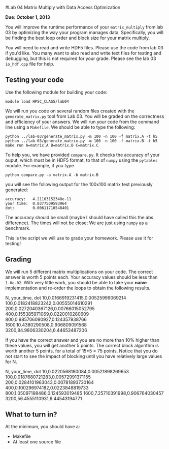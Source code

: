 #Lab 04 Matrix Multiply with Data Access Optimization

__Due: October 1, 2013__

You will improve the runtime performance of your `matrix_multiply` from lab 03 by optimizing the way your program manages data.  Specifically, you will be finding the best loop order and block size for your matrix multiply.

You will need to read and write HDF5 files.  Please use the code from lab 03 if you'd like.  You many want to also read and write text files for testing and debugging, but this is not required for your grade.  Please see the lab 03 `io_hdf.cpp` file for help.

## Testing your code

Use the following module for building your code:

    module load HPSC_CLASS/lab04

We will run you code on several random files created with the `generate_matrix.py` tool from Lab 03.  You will be graded on the correctness and efficiency of your answers. We will run your code from the command line using a `Makefile`.  We should be able to type the
following:

    python ../lab-03/generate_matrix.py -m 100 -n 100 -f matrix.A -t h5
    python ../lab-03/generate_matrix.py -m 100 -n 100 -f matrix.B -t h5
    make run A=matrix.A B=matrix.B C=matrix.C

To help you, we have provided `compare.py`.  It checks the accuracy of your ouput, which
must be in HDF5 format, to that of `numpy` using the `pytables` module.  For example, if you type

    python compare.py -a matrix.A -b matrix.B

you will see the following output for the 100x100 matrix test previously generated:

    accuracy:   4.21103152348e-11
    your time:  0.0377509593964
    dot:        0.00611710548401

The accuracy should be small (maybe I should have called this the abs difference).  The times will not be close; We are just using `numpy` as a benchmark.

This is the script we will use to grade your homework.  Please use it for testing!

## Grading

We will run 5 different matrix multiplications on your code.  The correct answer is worth 5 points each.  Your accuracy values should be less than `1.0e-02`. With very little work, you should be able to take your __naive__ implementation and re-order the loops to obtain the following results.

N, your_time, dot
10,0.0166919231415,0.00525999069214
100,0.0182418823242,0.00555014610291
200,0.0272040367126,0.00766015052795
400,0.155385971069,0.0220010280609
800,0.985706090927,0.124357938766
1600,10.4380290508,0.906809091568
3200,84.9806330204,6.44653487206

If you have the correct answer and you are no more than 10% higher than these values, you will get another 5 points.  The correct block algorithm is worth another 5 points, for a total of 15*5 = 75 points.  Notice that you do not start to see the impact of blocking until you have relatively large values for N. 

N, your_time, dot
10,0.0220568180084,0.00521898269653
100,0.0187680721283,0.00572991371155
200,0.0284101963043,0.00781893730164
400,0.100296974182,0.0223848819733
800,1.05097198486,0.124593019485
1600,7.25710391998,0.906764030457
3200,56.4555110931,6.44543194771

## What to turn in?

At the minimum, you should have a:
- Makefile
- At least one source file




